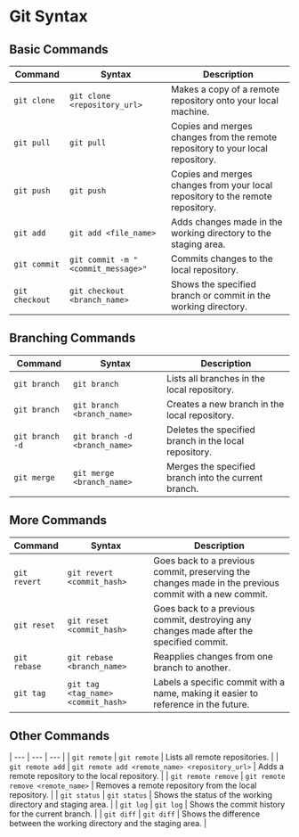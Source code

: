 # Git Syntax
## Basic Commands
| Command | Syntax | Description |
| --- | --- | --- |
| `git clone` | `git clone <repository_url>` | Makes a copy of a remote repository onto your local machine. |
| `git pull` | `git pull` | Copies and merges changes from the remote repository to your local repository. |
| `git push` | `git push` | Copies and merges changes from your local repository to the remote repository. |
| `git add` | `git add <file_name>` | Adds changes made in the working directory to the staging area. |
| `git commit` | `git commit -m "<commit_message>"` | Commits changes to the local repository. |
| `git checkout` | `git checkout <branch_name>` | Shows the specified branch or commit in the working directory. |

## Branching Commands
| Command | Syntax | Description |
| --- | --- | --- |
| `git branch` | `git branch` | Lists all branches in the local repository. |
| `git branch` | `git branch <branch_name>` | Creates a new branch in the local repository. |
| `git branch -d` | `git branch -d <branch_name>` | Deletes the specified branch in the local repository. |
| `git merge` | `git merge <branch_name>` | Merges the specified branch into the current branch. |

## More Commands
| Command | Syntax | Description |
| --- | --- | --- |
| `git revert` | `git revert <commit_hash>` | Goes back to a previous commit, preserving the changes made in the previous commit with a new commit. |
| `git reset` | `git reset <commit_hash>` | Goes back to a previous commit, destroying any changes made after the specified commit. |
| `git rebase` | `git rebase <branch_name>` | Reapplies changes from one branch to another. |
| `git tag` | `git tag <tag_name> <commit_hash>` | Labels a specific commit with a name, making it easier to reference in the future. |

## Other Commands
| --- | --- | --- |
| `git remote` | `git remote` | Lists all remote repositories. |
| `git remote add` | `git remote add <remote_name> <repository_url>` | Adds a remote repository to the local repository. |
| `git remote remove` | `git remote remove <remote_name>` | Removes a remote repository from the local repository. |
| `git status` | `git status` | Shows the status of the working directory and staging area. |
| `git log` | `git log` | Shows the commit history for the current branch. |
| `git diff` | `git diff` | Shows the difference between the working directory and the staging area. |